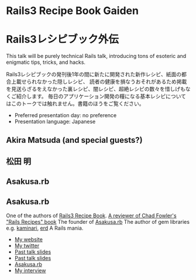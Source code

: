 # Rails3 Recipe Book Gaiden
# Rails3レシピブック外伝

This talk will be purely technical Rails talk, introducing tons of esoteric and enigmatic tips, tricks, and hacks.

Rails3レシピブックの発刊後1年の間に新たに開発された新作レシピ、紙面の都合上載せられなかった隠しレシピ、
読者の健康を損なうおそれがあるため掲載を見送らざるをえなかった裏レシピ、闇レシピ、超絶レシピの数々を惜しげもなくご紹介します。
毎日のアプリケーション開発の糧になる基本レシピについてはこのトークでは触れません。書籍のほうをご覧ください。

- Preferred presentation day: no preference
- Presentation language: Japanese

## Akira Matsuda (and special guests?)
## 松田 明

## Asakusa.rb
## Asakusa.rb

One of the authors of [Rails3 Recipe Book](http://www.sbcr.jp/products/4797363821.html).
[A reviewer of Chad Fowler's "Rails Recipes" book](https://twitter.com/chadfowler/status/145511656833822721)
The founder of [Asakusa.rb](https://asakusa.rubyist.net/)
The author of gem libraries e.g. [kaminari](https://github.com/amatsuda/kaminari), [erd](https://github.com/amatsuda/erd)
A Rails mania.

- [My website](https://github.com/amatsuda)
- [My twitter](https://twitter.com/#!/a_matsuda)
- [Past talk slides](http://speakerdeck.com/u/a_matsuda)
- [Past talk slides](http://www.slideshare.net/a_matsuda/presentations)
- [Asakusa.rb](https://asakusa.rubyist.net/)
- [My interview](http://jp.rubyist.net/magazine/?0037-Hotlinks)
